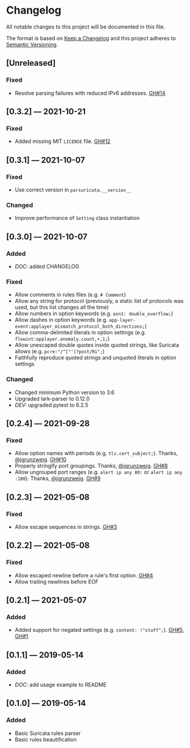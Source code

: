 # Changelog
All notable changes to this project will be documented in this file.

The format is based on [Keep a Changelog](http://keepachangelog.com/en/1.0.0/)
and this project adheres to [Semantic Versioning](http://semver.org/spec/v2.0.0.html).


## [Unreleased]
### Fixed
 - Resolve parsing failures with reduced IPv6 addresses. [GH#14](https://github.com/theY4Kman/parsuricata/issues/14)


## [0.3.2] — 2021-10-21
### Fixed
 - Added missing MIT `LICENSE` file. [GH#12](https://github.com/theY4Kman/parsuricata/issues/12)


## [0.3.1] — 2021-10-07
### Fixed
 - Use correct version in `parsuricata.__version__`

### Changed
 - Improve performance of `Setting` class instantiation


## [0.3.0] — 2021-10-07
### Added
 - _DOC:_ added CHANGELOG

### Fixed
 - Allow comments in rules files (e.g. `# Comment`)
 - Allow any string for protocol (previously, a static list of protocols was used, but this list changes all the time)
 - Allow numbers in option keywords (e.g. `asn1: double_overflow;`)
 - Allow dashes in option keywords (e.g. `app-layer-event:applayer_mismatch_protocol_both_directions;`)
 - Allow comma-delimited literals in option settings (e.g. `flowint:applayer.anomaly.count,+,1;`)
 - Allow unescaped double quotes inside quoted strings, like Suricata allows (e.g. `pcre:"/^["']?post/Ri";`)
 - Faithfully reproduce quoted strings and unquoted literals in option settings

### Changed
 - Changed minimum Python version to 3.6
 - Upgraded lark-parser to 0.12.0
 - _DEV:_ upgraded pytest to 6.2.5


## [0.2.4] — 2021-09-28
### Fixed
 - Allow option names with periods (e.g. `tls.cert_subject;`). Thanks, [@jgrunzweig](https://github.com/jgrunzweig). [GH#10](https://github.com/theY4Kman/parsuricata/issues/10)
 - Properly stringify port groupings. Thanks, [@jgrunzweig](https://github.com/jgrunzweig). [GH#8](https://github.com/theY4Kman/parsuricata/issues/8)
 - Allow ungrouped port ranges (e.g. `alert ip any 80:` or `alert ip any :100`). Thanks, [@jgrunzweig](https://github.com/jgrunzweig). [GH#9](https://github.com/theY4Kman/parsuricata/issues/9)


## [0.2.3] — 2021-05-08
### Fixed
 - Allow escape sequences in strings. [GH#3](https://github.com/theY4Kman/parsuricata/issues/3)


## [0.2.2] — 2021-05-08
### Fixed
 - Allow escaped newline before a rule's first option. [GH#4](https://github.com/theY4Kman/parsuricata/issues/4)
 - Allow trailing newlines before EOF


## [0.2.1] — 2021-05-07
### Added
 - Added support for negated settings (e.g. `content: !"stuff";`). [GH#5](https://github.com/theY4Kman/parsuricata/issues/5), [GH#1](https://github.com/theY4Kman/parsuricata/issues/1)


## [0.1.1] — 2019-05-14
### Added
 - _DOC:_ add usage example to README


## [0.1.0] — 2019-05-14
### Added
 - Basic Suricata rules parser
 - Basic rules beautification
